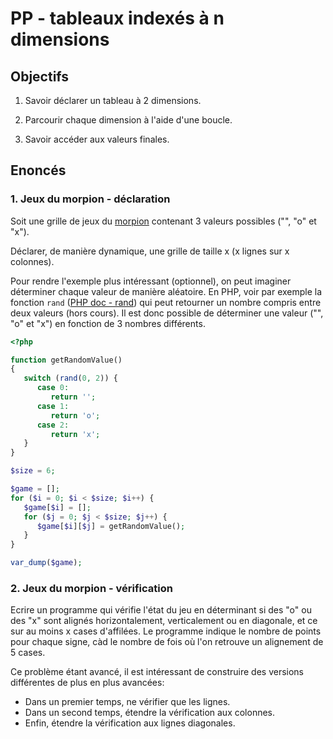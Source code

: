# PP - tableaux indexés à n dimensions

## Objectifs

 1. Savoir déclarer un tableau à 2 dimensions.

 2. Parcourir chaque dimension à l'aide d'une boucle.

 3. Savoir accéder aux valeurs finales.

## Enoncés

### 1. Jeux du morpion - déclaration
 
Soit une grille de jeux du [morpion](https://fr.wikipedia.org/wiki/Morpion_(jeu)) contenant 3 valeurs possibles ("", "o" et "x").

Déclarer, de manière dynamique, une grille de taille x (x lignes sur x colonnes).

Pour rendre l'exemple plus intéressant (optionnel), on peut imaginer déterminer chaque valeur de manière aléatoire. En PHP, voir par exemple la fonction `rand` ([PHP doc - rand](https://www.php.net/manual/fr/function.rand.php)) qui peut retourner un nombre compris entre deux valeurs (hors cours). Il est donc possible de déterminer une valeur ("", "o" et "x") en fonction de 3 nombres différents.


```php
<?php

function getRandomValue()
{
   switch (rand(0, 2)) {
      case 0:
         return '';
      case 1:
         return 'o';
      case 2:
         return 'x';
   }
}

$size = 6;

$game = [];
for ($i = 0; $i < $size; $i++) {
   $game[$i] = [];
   for ($j = 0; $j < $size; $j++) {
      $game[$i][$j] = getRandomValue();
   }
}

var_dump($game);
```

### 2. Jeux du morpion - vérification

Ecrire un programme qui vérifie l'état du jeu en déterminant si des "o" ou des "x" sont alignés horizontalement, verticalement ou en diagonale, et ce sur au moins x cases d'affilées. Le programme indique le nombre de points pour chaque signe, càd le nombre de fois où l'on retrouve un alignement de 5 cases.

Ce problème étant avancé, il est intéressant de construire des versions différentes de plus en plus avancées:
 - Dans un premier temps, ne vérifier que les lignes.
 - Dans un second temps, étendre la vérification aux colonnes.
 - Enfin, étendre la vérification aux lignes diagonales.


